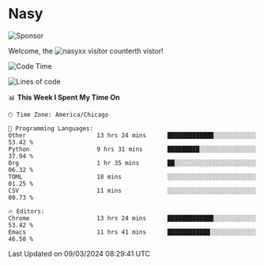 # Nasy

<!--
<p align="center">
<img height="200" src="https://github-readme-stats.vercel.app/api?username=nasyxx&count_private=true&show_icons=true&theme=dracula&include_all_commits=true"/>
<img height="200" src="https://github-readme-stats.vercel.app/api/top-langs/?username=nasyxx&theme=dracula&hide=html,jupyter+notebook&count_private=true&show_icons=true"/>
</p>

  
----------------
-->

![Sponsor](https://img.shields.io/static/v1.svg?label=Sponsor&message=%E2%9D%A4&logo=GitHub&style=flat&color=pink)
 
Welcome, the ![nasyxx visitor counter](https://count.getloli.com/get/@nasyxx?theme=rule34)th vistor!
 
<!--START_SECTION:waka-->
![Code Time](http://img.shields.io/badge/Code%20Time-4%2C346%20hrs%2028%20mins-blue)

![Lines of code](https://img.shields.io/badge/From%20Hello%20World%20I%27ve%20Written-6.3%20million%20lines%20of%20code-blue)

📊 **This Week I Spent My Time On** 

```text
🕑︎ Time Zone: America/Chicago

💬 Programming Languages: 
Other                    13 hrs 24 mins      █████████████░░░░░░░░░░░░   53.42 % 
Python                   9 hrs 31 mins       █████████░░░░░░░░░░░░░░░░   37.94 % 
Org                      1 hr 35 mins        ██░░░░░░░░░░░░░░░░░░░░░░░   06.32 % 
TOML                     18 mins             ░░░░░░░░░░░░░░░░░░░░░░░░░   01.25 % 
CSV                      11 mins             ░░░░░░░░░░░░░░░░░░░░░░░░░   00.73 % 

🔥 Editors: 
Chrome                   13 hrs 24 mins      █████████████░░░░░░░░░░░░   53.42 % 
Emacs                    11 hrs 41 mins      ████████████░░░░░░░░░░░░░   46.58 % 
```


 Last Updated on 09/03/2024 08:29:41 UTC
<!--END_SECTION:waka-->

<!-- ![visitors](https://visitor-badge.laobi.icu/badge?page_id=nasyxx.nasyxx) -->
